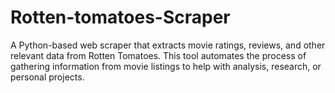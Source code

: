 # Rotten-tomatoes-Scraper
A Python-based web scraper that extracts movie ratings, reviews, and other relevant data from Rotten Tomatoes. This tool automates the process of gathering information from movie listings to help with analysis, research, or personal projects.
